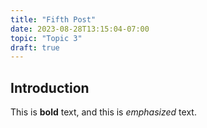 ```yaml
---
title: "Fifth Post"
date: 2023-08-28T13:15:04-07:00
topic: "Topic 3"
draft: true
---
```

## Introduction

This is **bold** text, and this is *emphasized* text.
